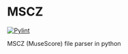 MSCZ
====

[![Pylint](https://github.com/gwbres/mscz/actions/workflows/pylint.yml/badge.svg)](https://github.com/gwbres/mscz/actions/workflows/pylint.yml)

MSCZ (MuseScore) file parser in python
